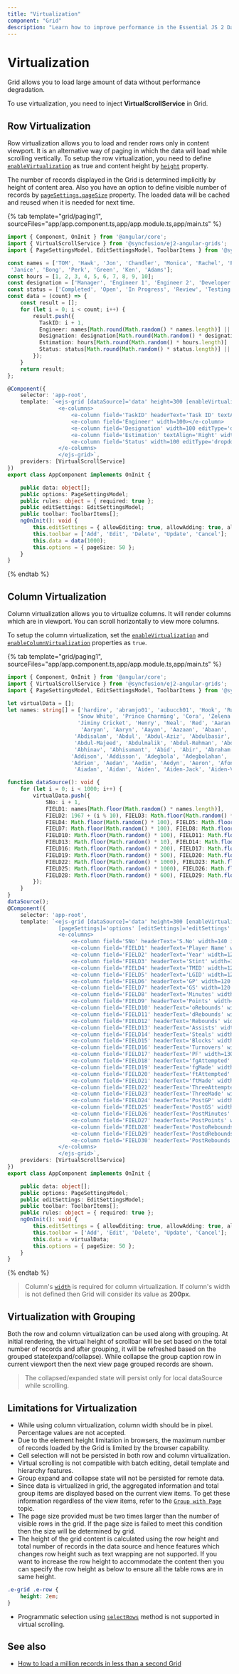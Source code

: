 ```yaml
---
title: "Virtualization"
component: "Grid"
description: "Learn how to improve performance in the Essential JS 2 DataGrid control by using row and column virtualization and grouping with virtualization. Also learn about the limitations of virtualization."
---
```


# Virtualization

Grid allows you to load large amount of data without performance degradation.

To use virtualization, you need to inject **VirtualScrollService** in Grid.

## Row Virtualization

Row virtualization allows you to load and render rows only in content viewport. It is an alternative way of
paging in which the data will load while scrolling vertically.
To setup the row virtualization, you need to define
[`enableVirtualization`](../api/grid/#enablevirtualization) as true and
content height by [`height`](../api/grid/#height) property.

The number of records displayed in the Grid is determined implicitly by height of content area. Also you have an option to define visible
number of records by
[`pageSettings.pageSize`](../api/grid/pageSettingsModel/#pagesize) property.
The loaded data will be cached and reused when it is needed for next time.

{% tab template="grid/paging1", sourceFiles="app/app.component.ts,app/app.module.ts,app/main.ts" %}

```typescript
import { Component, OnInit } from '@angular/core';
import { VirtualScrollService } from '@syncfusion/ej2-angular-grids';
import { PageSettingsModel, EditSettingsModel, ToolbarItems } from '@syncfusion/ej2-angular-grids';

const names = ['TOM', 'Hawk', 'Jon', 'Chandler', 'Monica', 'Rachel', 'Phoebe', 'Gunther', 'Ross', 'Geller', 'Joey', 'Bing', 'Tribbiani',
 'Janice', 'Bong', 'Perk', 'Green', 'Ken', 'Adams'];
const hours = [1, 2, 3, 4, 5, 6, 7, 8, 9, 10];
const designation = ['Manager', 'Engineer 1', 'Engineer 2', 'Developer', 'Tester'];
const status = ['Completed', 'Open', 'In Progress', 'Review', 'Testing']
const data = (count) => {
    const result = [];
    for (let i = 0; i < count; i++) {
        result.push({
          TaskID: i + 1,
          Engineer: names[Math.round(Math.random() * names.length)] || names[0],
          Designation: designation[Math.round(Math.random() * designation.length)] || designation[0],
          Estimation: hours[Math.round(Math.random() * hours.length)] || hours[0],
          Status: status[Math.round(Math.random() * status.length)] || status[0]
        });
    }
    return result;
};

@Component({
    selector: 'app-root',
    template: `<ejs-grid [dataSource]='data' height=300 [enableVirtualization]=true [pageSettings]='options' [editSettings]='editSettings' [toolbar]='toolbar'>
                <e-columns>
                    <e-column field='TaskID' headerText='Task ID' textAlign='Right' width=100 isPrimaryKey='true' [validationRules]='rules'></e-column>
                    <e-column field='Engineer' width=100></e-column>
                    <e-column field='Designation' width=100 editType='dropdownedit' [validationRules]='rules'></e-column>
                    <e-column field='Estimation' textAlign='Right' width=100 editType='numericedit' [validationRules]='rules'></e-column>
                    <e-column field='Status' width=100 editType='dropdownedit'></e-column>
                </e-columns>
                </ejs-grid>`,
    providers: [VirtualScrollService]
})
export class AppComponent implements OnInit {

    public data: object[];
    public options: PageSettingsModel;
    public rules: object = { required: true };
    public editSettings: EditSettingsModel;
    public toolbar: ToolbarItems[];
    ngOnInit(): void {
        this.editSettings = { allowEditing: true, allowAdding: true, allowDeleting: true, mode: 'Normal' };
        this.toolbar = ['Add', 'Edit', 'Delete', 'Update', 'Cancel'];
        this.data = data(1000);
        this.options = { pageSize: 50 };
    }
}

```

{% endtab %}

## Column Virtualization

Column virtualization allows you to virtualize columns. It will render columns which are in viewport.
You can scroll horizontally to view more columns.

To setup the column virtualization, set the
[`enableVirtualization`](../api/grid/#enablevirtualization) and
[`enableColumnVirtualization`](../api/grid/#enablecolumnvirtualization) properties as `true`.

{% tab template="grid/paging1", sourceFiles="app/app.component.ts,app/app.module.ts,app/main.ts" %}

```typescript
import { Component, OnInit } from '@angular/core';
import { VirtualScrollService } from '@syncfusion/ej2-angular-grids';
import { PageSettingsModel, EditSettingsModel, ToolbarItems } from '@syncfusion/ej2-angular-grids';

let virtualData = [];
let names: string[] = ['hardire', 'abramjo01', 'aubucch01', 'Hook', 'Rumpelstiltskin', 'Belle', 'Emma', 'Regina', 'Aurora', 'Elsa', 'Anna',
                      'Snow White', 'Prince Charming', 'Cora', 'Zelena', 'August', 'Mulan', 'Graham', 'Discord', 'Will', 'Robin Hood',
                      'Jiminy Cricket', 'Henry', 'Neal', 'Red', 'Aaran', 'Aaren', 'Aarez', 'Aarman', 'Aaron', 'Aaron-James', 'Aarron',
                       'Aaryan', 'Aaryn', 'Aayan', 'Aazaan', 'Abaan', 'Abbas', 'Abdallah', 'Abdalroof', 'Abdihakim', 'Abdirahman',
                     'Abdisalam', 'Abdul', 'Abdul-Aziz', 'Abdulbasir', 'Abdulkadir', 'Abdulkarem', 'Abdulkhader', 'Abdullah',
                     'Abdul-Majeed', 'Abdulmalik', 'Abdul-Rehman', 'Abdur', 'Abdurraheem', 'Abdur-Rahman', 'Abdur-Rehmaan', 'Abel',
                     'Abhinav', 'Abhisumant', 'Abid', 'Abir', 'Abraham', 'Abu', 'Abubakar', 'Ace', 'Adain', 'Adam', 'Adam-James',
                    'Addison', 'Addisson', 'Adegbola', 'Adegbolahan', 'Aden', 'Adenn', 'Adie', 'Adil', 'Aditya', 'Adnan', 'Adrian',
                    'Adrien', 'Aedan', 'Aedin', 'Aedyn', 'Aeron', 'Afonso', 'Ahmad', 'Ahmed', 'Ahmed-Aziz', 'Ahoua', 'Ahtasham',
                     'Aiadan', 'Aidan', 'Aiden', 'Aiden-Jack', 'Aiden-Vee'];

function dataSource(): void {
    for (let i = 0; i < 1000; i++) {
        virtualData.push({
            SNo: i + 1,
            FIELD1: names[Math.floor(Math.random() * names.length)],
            FIELD2: 1967 + (i % 10), FIELD3: Math.floor(Math.random() * 200),
            FIELD4: Math.floor(Math.random() * 100), FIELD5: Math.floor(Math.random() * 2000), FIELD6: Math.floor(Math.random() * 1000),
            FIELD7: Math.floor(Math.random() * 100), FIELD8: Math.floor(Math.random() * 10), FIELD9: Math.floor(Math.random() * 10),
            FIELD10: Math.floor(Math.random() * 100), FIELD11: Math.floor(Math.random() * 100), FIELD12: Math.floor(Math.random() * 1000),
            FIELD13: Math.floor(Math.random() * 10), FIELD14: Math.floor(Math.random() * 10), FIELD15: Math.floor(Math.random() * 1000),
            FIELD16: Math.floor(Math.random() * 200), FIELD17: Math.floor(Math.random() * 300), FIELD18: Math.floor(Math.random() * 400),
            FIELD19: Math.floor(Math.random() * 500), FIELD20: Math.floor(Math.random() * 700), FIELD21: Math.floor(Math.random() * 800),
            FIELD22: Math.floor(Math.random() * 1000), FIELD23: Math.floor(Math.random() * 2000), FIELD24: Math.floor(Math.random() * 150),
            FIELD25: Math.floor(Math.random() * 1000), FIELD26: Math.floor(Math.random() * 100), FIELD27: Math.floor(Math.random() * 400),
            FIELD28: Math.floor(Math.random() * 600), FIELD29: Math.floor(Math.random() * 500), FIELD30: Math.floor(Math.random() * 300),
        });
    }
}
dataSource();
@Component({
    selector: 'app-root',
    template: `<ejs-grid [dataSource]='data' height=300 [enableVirtualization]=true [enableColumnVirtualization]=true
                [pageSettings]='options' [editSettings]='editSettings' [toolbar]='toolbar'>
                <e-columns>
                    <e-column field='SNo' headerText='S.No' width=140 isPrimaryKey='true' [validationRules]='rules'></e-column>
                    <e-column field='FIELD1' headerText='Player Name' width=140 editType='dropdownedit' [validationRules]='rules'></e-column>
                    <e-column field='FIELD2' headerText='Year' width=120 textAlign='Right'></e-column>
                    <e-column field='FIELD3' headerText='Stint' width=120 textAlign='Right'></e-column>
                    <e-column field='FIELD4' headerText='TMID' width=120 textAlign='Right'></e-column>
                    <e-column field='FIELD5' headerText='LGID' width=120 textAlign='Right'></e-column>
                    <e-column field='FIELD6' headerText='GP' width=120 textAlign='Right'></e-column>
                    <e-column field='FIELD7' headerText='GS' width=120 textAlign='Right'></e-column>
                    <e-column field='FIELD8' headerText='Minutes' width=120 textAlign='Right'></e-column>
                    <e-column field='FIELD9' headerText='Points' width=120 textAlign='Right'></e-column>
                    <e-column field='FIELD10' headerText='oRebounds' width=130 textAlign='Right'></e-column>
                    <e-column field='FIELD11' headerText='dRebounds' width=130 textAlign='Right'></e-column>
                    <e-column field='FIELD12' headerText='Rebounds' width=120 textAlign='Right'></e-column>
                    <e-column field='FIELD13' headerText='Assists' width=120 textAlign='Right'></e-column>
                    <e-column field='FIELD14' headerText='Steals' width=120 textAlign='Right'></e-column>
                    <e-column field='FIELD15' headerText='Blocks' width=120 textAlign='Right'></e-column>
                    <e-column field='FIELD16' headerText='Turnovers' width=130 textAlign='Right'></e-column>
                    <e-column field='FIELD17' headerText='PF' width=130 textAlign='Right'></e-column>
                    <e-column field='FIELD18' headerText='fgAttempted' width=150 textAlign='Right'></e-column>
                    <e-column field='FIELD19' headerText='fgMade' width=120 textAlign='Right'></e-column>
                    <e-column field='FIELD20' headerText='ftAttempted' width=150 textAlign='Right'></e-column>
                    <e-column field='FIELD21' headerText='ftMade' width=120 textAlign='Right'></e-column>
                    <e-column field='FIELD22' headerText='ThreeAttempted' width=150 textAlign='Right'></e-column>
                    <e-column field='FIELD23' headerText='ThreeMade' width=130 textAlign='Right'></e-column>
                    <e-column field='FIELD24' headerText='PostGP' width=120 textAlign='Right'></e-column>
                    <e-column field='FIELD25' headerText='PostGS' width=120 textAlign='Right'></e-column>
                    <e-column field='FIELD26' headerText='PostMinutes' width=120 textAlign='Right'></e-column>
                    <e-column field='FIELD27' headerText='PostPoints' width=130 textAlign='Right'></e-column>
                    <e-column field='FIELD28' headerText='PostoRebounds' width=130 textAlign='Right'></e-column>
                    <e-column field='FIELD29' headerText='PostdRebounds' width=130 textAlign='Right'></e-column>
                    <e-column field='FIELD30' headerText='PostRebounds' width=130 textAlign='Right' editType='numericedit' [validationRules]='rules'></e-column>
                </e-columns>
                </ejs-grid>`,
    providers: [VirtualScrollService]
})
export class AppComponent implements OnInit {

    public data: object[];
    public options: PageSettingsModel;
    public editSettings: EditSettingsModel;
    public toolbar: ToolbarItems[];
    public rules: object = { required: true };
    ngOnInit(): void {
        this.editSettings = { allowEditing: true, allowAdding: true, allowDeleting: true, mode: 'Normal' };
        this.toolbar = ['Add', 'Edit', 'Delete', 'Update', 'Cancel'];
        this.data = virtualData;
        this.options = { pageSize: 50 };
    }
}

```

{% endtab %}

> Column's [`width`](../api/grid/column/#width) is required for column virtualization.
If column's width is not defined then Grid will consider its value as **200px**.

## Virtualization with Grouping

Both the row and column virtualization can be used along with grouping. At initial rendering, the virtual height of scrollbar will be set based on the total number of records and after grouping, it will be refreshed based on the grouped state(expand/collapse). While collapse the group caption row in current viewport then the next view page grouped records are shown.

> The collapsed/expanded state will persist only for local dataSource while scrolling.

## Limitations for Virtualization

* While using column virtualization, column width should be in pixel. Percentage values are not accepted.
* Due to the element height limitation in browsers, the maximum number of records loaded by the Grid is limited by the browser capability.
* Cell selection will not be persisted in both row and column virtualization.
* Virtual scrolling is not compatible with batch editing, detail template and hierarchy features.
* Group expand and collapse state will not be persisted for remote data.
* Since data is virtualized in grid, the aggregated information and total group items are displayed based on the current view items.
To get these information regardless of the view items, refer to the
[`Group with Page`](./grouping#group-with-paging) topic.
* The page size provided must be two times larger than the number of visible rows in the grid.
If the page size is failed to meet this condition then the size will be determined by grid.
* The height of the grid content is calculated using the row height and total number of records
in the data source and hence features which changes row height such as text wrapping are not supported.
If you want to increase the row height to accommodate the content then you can specify the
 row height as below to ensure all the table rows are in same height.

```css
.e-grid .e-row {
    height: 2em;
}
```

* Programmatic selection using [`selectRows`](../api/grid/#selectrows) method is not supported in virtual scrolling.

## See also

* [How to load a million records in less than a second Grid](https://www.syncfusion.com/blogs/post/how-to-load-a-million-records-in-less-than-a-second-in-syncfusion-angular-data-grid.aspx)